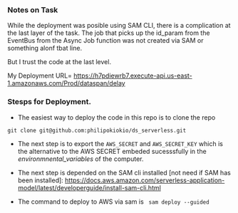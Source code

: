 ### Notes on Task
While the deployment was posible using SAM CLI, there is a complication at the last layer of the task. The job that picks up the id_param from the EventBus from the Async Job function was not created via SAM or something alonf tbat line. 

But I trust the code at the last level. 

My Deployment URL= https://h7pdiewrb7.execute-api.us-east-1.amazonaws.com/Prod/dataspan/delay

### Stesps for Deployment.

* The easiest way to deploy the code in this repo is to clone the repo

``` git clone git@github.com:philipokiokio/ds_serverless.git ```

* The next step is to export the ```AWS_SECRET``` and ```AWS_SECRET_KEY``` which is the alternative to the AWS SECRET embeded sucesssfully in the *environmnental_variables* of the computer.

* The next step is depended on the SAM cli installed [not need if SAM has been installed]:
https://docs.aws.amazon.com/serverless-application-model/latest/developerguide/install-sam-cli.html

* The command to deploy to AWS via sam is
``` sam deploy --guided```
